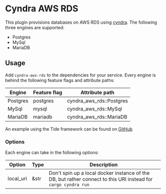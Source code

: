 # Cyndra AWS RDS
This plugin provisions databases on AWS RDS using [cyndra](https://www.cyndra.rs). The following three engines are supported:
- Postgres
- MySql
- MariaDB

## Usage
Add `cyndra-aws-rds` to the dependencies for your service. Every engine is behind the following feature flags and attribute paths:

| Engine   | Feature flag | Attribute path            |
|----------|--------------|---------------------------|
| Postgres | postgres     | cyndra_aws_rds::Postgres |
| MySql    | mysql        | cyndra_aws_rds::MySql    |
| MariaDB  | mariadb      | cyndra_aws_rds::MariaDB  |

An example using the Tide framework can be found on [GitHub](https://github.com/cyndra-hq/examples/tree/main/tide/postgres)

### Options
Each engine can take in the following options:

| Option    | Type | Description                                                                                                  |
|-----------|------|--------------------------------------------------------------------------------------------------------------|
| local_uri | &str | Don't spin up a local docker instance of the DB, but rather connect to this URI instead for `cargo cyndra run` |
